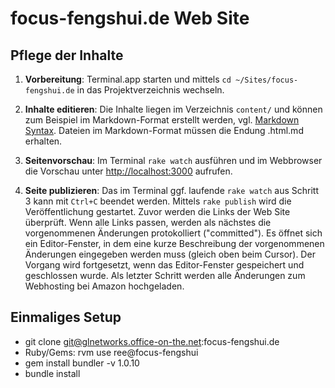 focus-fengshui.de Web Site
==========================

Pflege der Inhalte
------------------

1. **Vorbereitung**:
   Terminal.app starten und mittels `cd ~/Sites/focus-fengshui.de`
   in das Projektverzeichnis wechseln.

2. **Inhalte editieren**:
   Die Inhalte liegen im Verzeichnis `content/` und können zum Beispiel im
   Markdown-Format erstellt werden, vgl. [Markdown Syntax](http://kramdown.rubyforge.org/quickref.html).
   Dateien im Markdown-Format müssen die Endung .html.md erhalten.

3. **Seitenvorschau**:
   Im Terminal `rake watch` ausführen und im Webbrowser die Vorschau unter
   <http://localhost:3000> aufrufen.

4. **Seite publizieren**:
   Das im Terminal ggf. laufende `rake watch` aus Schritt 3 kann mit `Ctrl+C`
   beendet werden. Mittels `rake publish` wird die Veröffentlichung gestartet.
   Zuvor werden die Links der Web Site überprüft. Wenn alle Links passen, werden als
   nächstes die vorgenommenen Änderungen protokolliert ("committed").
   Es öffnet sich ein Editor-Fenster, in dem eine kurze Beschreibung der
   vorgenommenen Änderungen eingegeben werden muss (gleich oben beim Cursor). Der Vorgang wird fortgesetzt,
   wenn das Editor-Fenster gespeichert und geschlossen wurde.
   Als letzter Schritt werden alle Änderungen zum Webhosting bei Amazon hochgeladen.


Einmaliges Setup
----------------

* git clone git@glnetworks.office-on-the.net:focus-fengshui.de
* Ruby/Gems: rvm use ree@focus-fengshui
* gem install bundler -v 1.0.10
* bundle install
